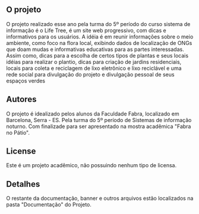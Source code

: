 ## O projeto
<p>O projeto realizado esse ano pela turma do 5º período do curso sistema de informação é o Life Tree, é um site web progressivo,
com dicas e informativos para os usuários. A idéia é em reunir informações sobre o meio ambiente, como foco na flora local, 
exibindo dados de localização de ONGs que doam mudas e informativas educativas para as partes interessadas. Assim como,
dicas para a escolha de certos tipos de plantas e seus locais idéias para realizar o plantio, dicas para criação de jardins 
residenciais, locais para coleta e reciclagem de lixo eletrônico e lixo reciclável e uma rede social para divulgação do projeto
e divulgação pessoal de seus espaços verdes</p>

## Autores
O projeto é idealizado pelos alunos da Faculdade Fabra, localizado em Barcelona, Serra - ES. Pela turma do 5º período de Sistemas de informação noturno. Com finalizade para ser apresentado na mostra acadêmica "Fabra no Pátio".

## License
<p>Este é um projeto acadêmico, não possuindo nenhum tipo de licensa. </p>

## Detalhes
O restante da documentação, banner e outros arquivos estão localizados na pasta "Documentação" do Projeto.
